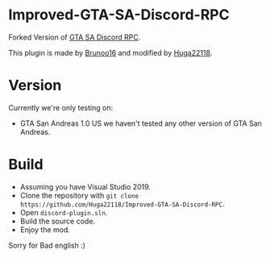 # Improved-GTA-SA-Discord-RPC
Forked Version of [GTA SA Discord RPC](https://github.com/Brunoo16/gtasa-discord-plugin).

This plugin is made by [Brunoo16](https://github.com/Brunoo16) and modified by [Huga22118](https://github.com/Huga22118).

# Version
Currently we're only testing on:
- GTA San Andreas 1.0 US
we haven't tested any other version of GTA San Andreas.

# Build
- Assuming you have Visual Studio 2019.
- Clone the repository with `git clone https://github.com/Huga22118/Improved-GTA-SA-Discord-RPC`.
- Open `discord-plugin.sln`.
- Build the source code.
- Enjoy the mod.

Sorry for Bad english :) 



